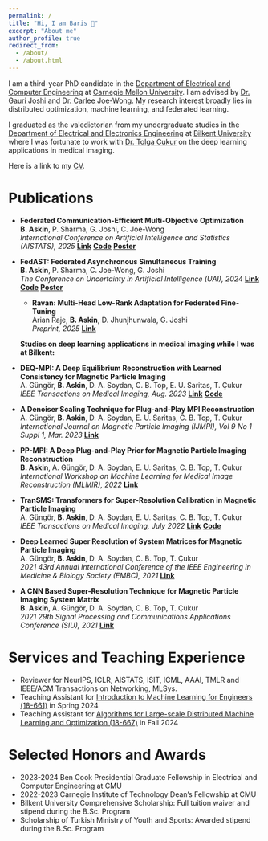 ```yaml
---
permalink: /
title: "Hi, I am Baris 👋"
excerpt: "About me"
author_profile: true
redirect_from: 
  - /about/
  - /about.html
---
```


I am a third-year PhD candidate in the [Department of Electrical and Computer Engineering](https://www.ece.cmu.edu/) at [Carnegie Mellon University](https://www.cmu.edu/). I am advised by [Dr. Gauri Joshi](https://www.andrew.cmu.edu/user/gaurij/) and [Dr. Carlee Joe-Wong](https://www.andrew.cmu.edu/user/cjoewong/). My research interest broadly lies in distributed optimization, machine learning, and federated learning.

I graduated as the valedictorian from my undergraduate studies in the [Department of Electrical and Electronics Engineering](https://ee.bilkent.edu.tr/en/) at [Bilkent University](https://w3.bilkent.edu.tr/bilkent/) where I was fortunate to work with [Dr. Tolga Cukur](https://kilyos.ee.bilkent.edu.tr/~cukur/) on the deep learning applications in medical imaging.

Here is a link to my [CV](/files/BarisAskinCV.pdf).

Publications
======
- **Federated Communication-Efficient Multi-Objective Optimization**  
   **B. Askin**, P. Sharma, G. Joshi, C. Joe-Wong    
   _International Conference on Artificial Intelligence and Statistics (AISTATS), 2025_ [**Link**](https://arxiv.org/abs/2410.16398) [**Code**](https://github.com/askinb/FedCMOO) [**Poster**](https://askinb.github.io/files/FedCMOO_poster.pdf)

- **FedAST: Federated Asynchronous Simultaneous Training**  
   **B. Askin**, P. Sharma, C. Joe-Wong, G. Joshi  
   _The Conference on Uncertainty in Artificial Intelligence (UAI), 2024_ [**Link**](https://proceedings.mlr.press/v244/askin24a.html) [**Code**](https://github.com/askinb/FedAST) [**Poster**](https://askinb.github.io/files/FedAST_poster.pdf)

  - **Ravan: Multi-Head Low-Rank Adaptation for Federated Fine-Tuning**  
   Arian Raje, **B. Askin**, D. Jhunjhunwala, G. Joshi  
   _Preprint, 2025_ [**Link**](https://arxiv.org/abs/2506.05568) 

   **Studies on deep learning applications in medical imaging while I was at Bilkent:**

- **DEQ-MPI: A Deep Equilibrium Reconstruction with Learned Consistency for Magnetic Particle Imaging**  
   A. Güngör, **B. Askin**, D. A. Soydan, C. B. Top, E. U. Saritas, T. Çukur  
   _IEEE Transactions on Medical Imaging, Aug. 2023_ [**Link**](https://ieeexplore.ieee.org/abstract/document/10198492) [**Code**](https://github.com/icon-lab/DEQ-MPI)

- **A Denoiser Scaling Technique for Plug-and-Play MPI Reconstruction**  
   A. Güngör, **B. Askin**, D. A. Soydan, E. U. Saritas, C. B. Top, T. Çukur  
   _International Journal on Magnetic Particle Imaging (IJMPI), Vol 9 No 1 Suppl 1, Mar. 2023_ [**Link**](https://www.journal.iwmpi.org/index.php/iwmpi/article/view/636)

- **PP-MPI: A Deep Plug-and-Play Prior for Magnetic Particle Imaging Reconstruction**  
   **B. Askin**, A. Güngör, D. A. Soydan, E. U. Saritas, C. B. Top, T. Çukur  
   _International Workshop on Machine Learning for Medical Image Reconstruction (MLMIR), 2022_ [**Link**](https://repository.bilkent.edu.tr/server/api/core/bitstreams/0f316c24-94b3-4b90-86b0-15a6617f15d3/content)

- **TranSMS: Transformers for Super-Resolution Calibration in Magnetic Particle Imaging**  
   A. Güngör, **B. Askin**, D. A. Soydan, E. U. Saritas, C. B. Top, T. Çukur  
   _IEEE Transactions on Medical Imaging, July 2022_ [**Link**](https://ieeexplore.ieee.org/document/9825706) [**Code**](https://github.com/icon-lab/TranSMS)

- **Deep Learned Super Resolution of System Matrices for Magnetic Particle Imaging**  
   A. Güngör, **B. Askin**, D. A. Soydan, C. B. Top, T. Çukur  
   _2021 43rd Annual International Conference of the IEEE Engineering in Medicine & Biology Society (EMBC), 2021_ [**Link**](https://ieeexplore.ieee.org/document/9630601)

- **A CNN Based Super-Resolution Technique for Magnetic Particle Imaging System Matrix**  
   **B. Askin**, A. Güngör, D. A. Soydan, C. B. Top, T. Çukur  
   _2021 29th Signal Processing and Communications Applications Conference (SIU), 2021_ [**Link**](https://ieeexplore.ieee.org/document/9477772)

Services and Teaching Experience
======
- Reviewer for NeurIPS, ICLR, AISTATS, ISIT, ICML, AAAI, TMLR and IEEE/ACM Transactions on Networking, MLSys.
- Teaching Assistant for [Introduction to Machine Learning for Engineers (18-661)](https://18661.github.io) in Spring 2024
- Teaching Assistant for [Algorithms for Large-scale Distributed Machine Learning and Optimization (18-667)](https://www.andrew.cmu.edu/course/18-667/) in Fall 2024

Selected Honors and Awards
======
- 2023-2024 Ben Cook Presidential Graduate Fellowship in Electrical and Computer Engineering at CMU
- 2022-2023 Carnegie Institute of Technology Dean’s Fellowship at CMU
- Bilkent University Comprehensive Scholarship: Full tuition waiver and stipend during the B.Sc. Program
- Scholarship of Turkish Ministry of Youth and Sports: Awarded stipend during the B.Sc. Program
